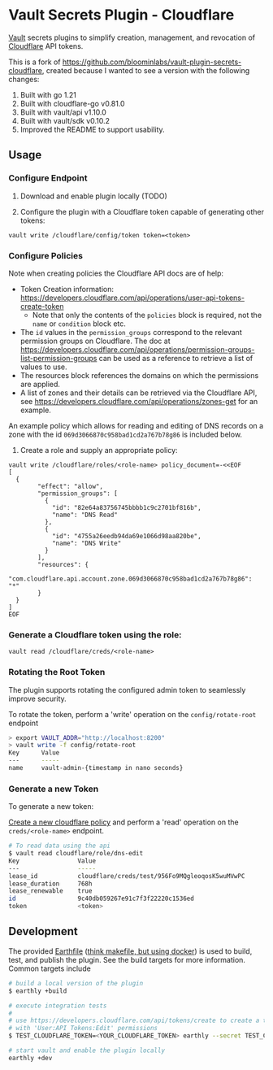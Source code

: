 # Vault Secrets Plugin - Cloudflare

[Vault][vault] secrets plugins to simplify creation, management, and
revocation of [Cloudflare][cloudflare] API tokens.

This is a fork of https://github.com/bloominlabs/vault-plugin-secrets-cloudflare, created because
I wanted to see a version with the following changes:
1. Built with go 1.21
2. Built with cloudflare-go v0.81.0
3. Built with vault/api v1.10.0
4. Built with vault/sdk v0.10.2
5. Improved the README to support usability.

## Usage

### Configure Endpoint

1. Download and enable plugin locally (TODO)

2. Configure the plugin with a Cloudflare token capable of generating other tokens:

```
vault write /cloudflare/config/token token=<token>
```

### Configure Policies

Note when creating policies the Cloudflare API docs are of help:
* Token Creation information: https://developers.cloudflare.com/api/operations/user-api-tokens-create-token
  * Note that only the contents of the `policies` block is required, not the `name` or `condition` block etc.
* The `id` values in the `permission_groups` correspond to the relevant permission groups on Cloudflare. The doc at https://developers.cloudflare.com/api/operations/permission-groups-list-permission-groups 
can be used as a reference to retrieve a list of values to use.
* The resources block references the domains on which the permissions are applied.
* A list of zones and their details can be retrieved
  via the Cloudflare API, see https://developers.cloudflare.com/api/operations/zones-get for an example.

An example policy which allows for reading and editing of DNS records on a zone with the id
`069d3066870c958bad1cd2a767b78g86` is included below. 

1. Create a role and supply an appropriate policy:

```
vault write /cloudflare/roles/<role-name> policy_document=-<<EOF
[
  {
        "effect": "allow",
        "permission_groups": [
          {
            "id": "82e64a83756745bbbb1c9c2701bf816b",
            "name": "DNS Read"
          },
          {
            "id": "4755a26eedb94da69e1066d98aa820be",
            "name": "DNS Write"
          }
        ],
        "resources": {
          "com.cloudflare.api.account.zone.069d3066870c958bad1cd2a767b78g86": "*"
        }
  }
]
EOF
```

### Generate a Cloudflare token using the role:

```
vault read /cloudflare/creds/<role-name>
```

### Rotating the Root Token

The plugin supports rotating the configured admin token to seamlessly improve
security.

To rotate the token, perform a 'write' operation on the
`config/rotate-root` endpoint

```bash
> export VAULT_ADDR="http://localhost:8200"
> vault write -f config/rotate-root
Key      Value
---      -----
name     vault-admin-{timestamp in nano seconds}
```

### Generate a new Token

To generate a new token:

[Create a new cloudflare policy](#configure-policies) and perform a 'read' operation on the `creds/<role-name>` endpoint.

```bash
# To read data using the api
$ vault read cloudflare/role/dns-edit
Key                Value
---                -----
lease_id           cloudflare/creds/test/956Fo9MQgleoqosK5wuMVwPC
lease_duration     768h
lease_renewable    true
id                 9c40db059267e91c7f3f22220c1536ed
token              <token>
```

## Development

The provided [Earthfile] ([think makefile, but using
docker](https://earthly.dev)) is used to build, test, and publish the plugin.
See the build targets for more information. Common targets include

```bash
# build a local version of the plugin
$ earthly +build

# execute integration tests
#
# use https://developers.cloudflare.com/api/tokens/create to create a token
# with 'User:API Tokens:Edit' permissions
$ TEST_CLOUDFLARE_TOKEN=<YOUR_CLOUDFLARE_TOKEN> earthly --secret TEST_CLOUDFLARE_TOKEN +test

# start vault and enable the plugin locally
earthly +dev
```

[vault]: https://www.vaultproject.io/
[cloudflare]: https://www.cloudflare.com/
[earthfile]: ./Earthfile
